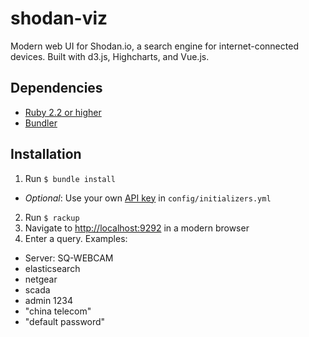 # shodan-viz
Modern web UI for Shodan.io, a search engine for internet-connected devices. Built with d3.js, Highcharts, and Vue.js.

## Dependencies
* [Ruby 2.2 or higher](https://www.ruby-lang.org/en/documentation/installation/)
* [Bundler](http://bundler.io/)

## Installation
1. Run `$ bundle install`
  * _Optional_: Use your own [API key](https://account.shodan.io/register) in `config/initializers.yml`
2. Run `$ rackup`
3. Navigate to [http://localhost:9292](http://localhost:9292) in a modern browser
4. Enter a query. Examples:
  * Server: SQ-WEBCAM
  * elasticsearch
  * netgear
  * scada
  * admin 1234
  * "china telecom"
  * "default password"
